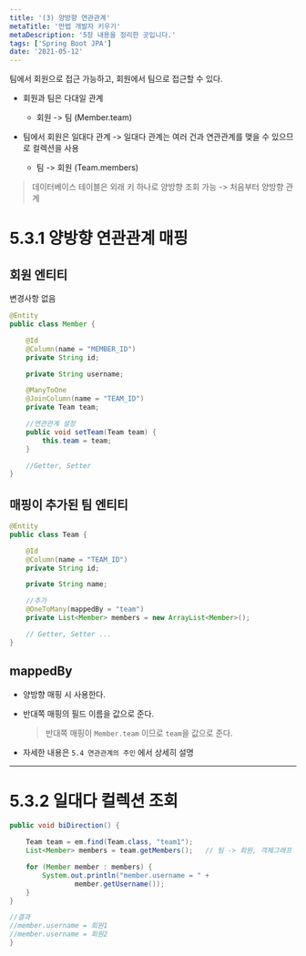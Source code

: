 ```yaml
---
title: '(3) 양방향 연관관계'
metaTitle: '만렙 개발자 키우기'
metaDescription: '5장 내용을 정리한 곳입니다.'
tags: ['Spring Boot JPA']
date: '2021-05-12'
---
```


팀에서 회원으로 접근 가능하고, 회원에서 팀으로 접근할 수 있다.

- 회원과 팀은 다대일 관계

  - 회원 -> 팀 (Member.team)

- 팀에서 회원은 일대다 관계 -> 일대다 관계는 여러 건과 연관관계를 맺을 수 있으므로 컬렉션을 사용

  - 팀 -> 회원 (Team.members)

> 데이터베이스 테이블은 외래 키 하나로 양방향 조회 가능 -> 처음부터 양방향 관계

# 5.3.1 양방향 연관관계 매핑

## 회원 엔티티

변경사항 없음

```java
@Entity
public class Member {

    @Id
    @Column(name = "MEMBER_ID")
    private String id;

    private String username;

    @ManyToOne
    @JoinColumn(name = "TEAM_ID")
    private Team team;

    //연관관계 설정
    public void setTeam(Team team) {
        this.team = team;
    }

    //Getter, Setter
}
```

## 매핑이 추가된 팀 엔티티

```java
@Entity
public class Team {

    @Id
    @Column(name = "TEAM_ID")
    private String id;

    private String name;

    //추가
    @OneToMany(mappedBy = "team")
    private List<Member> members = new ArrayList<Member>();

    // Getter, Setter ...
}
```

## mappedBy

- 양방향 매핑 시 사용한다.

* 반대쪽 매핑의 필드 이름을 값으로 준다.

  > 반대쪽 매핑이 `Member.team` 이므로 `team`을 값으로 준다.

- 자세한 내용은 `5.4 연관관계의 주인` 에서 상세히 설명

<hr/>

# 5.3.2 일대다 컬렉션 조회

```java
public void biDirection() {

    Team team = em.find(Team.class, "team1");
    List<Member> members = team.getMembers();   // 팀 -> 회원, 객체그래프 탐색

    for (Member member : members) {
        System.out.println("member.username = " +
                member.getUsername());
    }
}

//결과
//member.username = 회원1
//member.username = 회원2
}
```
